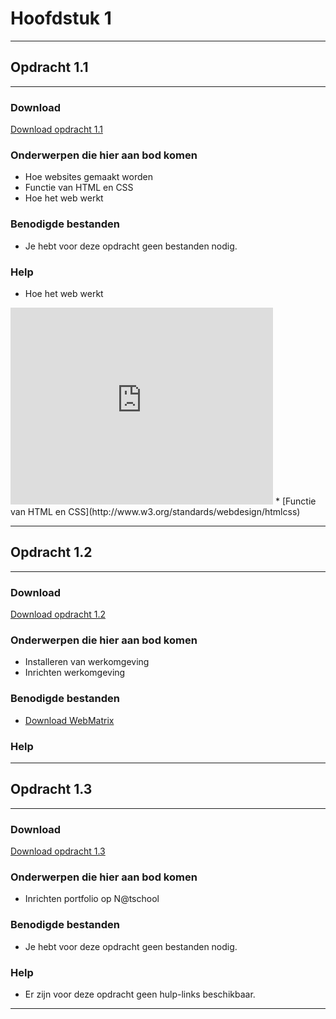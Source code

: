 # Hoofdstuk 1

---

## Opdracht 1.1

---
### Download

<a href="https://elo.kw1c.nl/CMS/Studie/811%20ICT-Academie/811%20VakkenInhoud/%5BB.14%20HTM%5D%20HTMLCSS/Productie/02.%20Opdrachten/Hoofdstuk%201/Opdracht%201.1.pdf" target="_blank">Download opdracht 1.1</a>

### Onderwerpen die hier aan bod komen

* Hoe websites gemaakt worden 
* Functie van HTML en CSS 
* Hoe het web werkt

### Benodigde bestanden

* Je hebt voor deze opdracht geen bestanden nodig.

### Help

* Hoe het web werkt
<iframe width="420" height="315" src="https://www.youtube.com/embed/cafVVwi1yEI" frameborder="0" allowfullscreen></iframe>
* [Functie van HTML en CSS](http://www.w3.org/standards/webdesign/htmlcss)

---

## Opdracht 1.2

---

### Download

<a href="https://elo.kw1c.nl/CMS/Studie/811%20ICT-Academie/811%20VakkenInhoud/%5BB.14%20HTM%5D%20HTMLCSS/Productie/02.%20Opdrachten/Hoofdstuk%201/Opdracht%201.2.pdf" target="_blank">Download opdracht 1.2</a>

### Onderwerpen die hier aan bod komen

* Installeren van werkomgeving
* Inrichten werkomgeving

### Benodigde bestanden

* [Download WebMatrix](http://go.microsoft.com/fwlink/?LinkID=286266)

### Help

---

## Opdracht 1.3

---
### Download

<a href="https://elo.kw1c.nl/CMS/Studie/811%20ICT-Academie/811%20VakkenInhoud/%5BB.14%20HTM%5D%20HTMLCSS/Productie/02.%20Opdrachten/Hoofdstuk%201/Opdracht%201.3.pdf" target="_blank">Download opdracht 1.3</a>

### Onderwerpen die hier aan bod komen

* Inrichten portfolio op N@tschool

### Benodigde bestanden

* Je hebt voor deze opdracht geen bestanden nodig.

### Help

* Er zijn voor deze opdracht geen hulp-links beschikbaar.
---